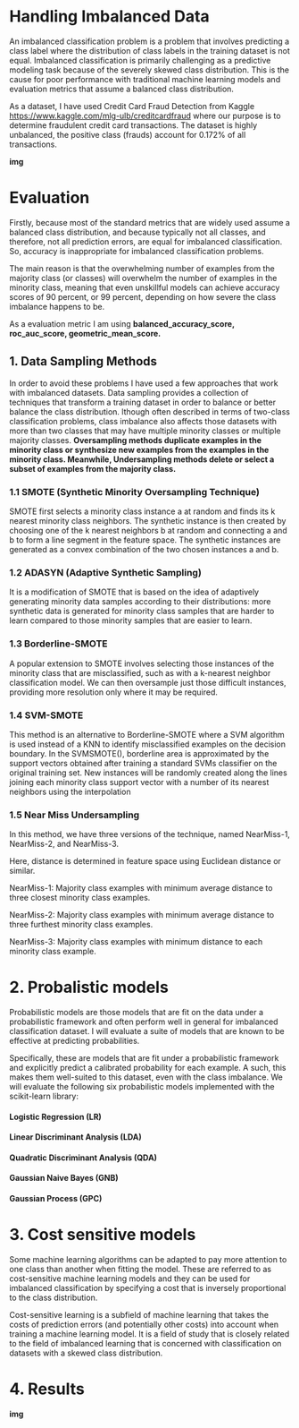 # Handling Imbalanced Data
An imbalanced classification problem is a problem that involves predicting a class label where the distribution of class labels in the training dataset is not equal. 
Imbalanced classification is primarily challenging as a predictive modeling task because of the
severely skewed class distribution. This is the cause for poor performance with traditional
machine learning models and evaluation metrics that assume a balanced class distribution.

As a dataset, I have used Credit Card Fraud Detection
from Kaggle https://www.kaggle.com/mlg-ulb/creditcardfraud where our purpose is to determine fraudulent credit card transactions.  The dataset is highly unbalanced, the positive class (frauds) account for 0.172% of all transactions.

__img__

# Evaluation

Firstly, because most of the standard
metrics that are widely used assume a balanced class distribution, and because typically not
all classes, and therefore, not all prediction errors, are equal for imbalanced classification. So, accuracy is inappropriate for
imbalanced classification problems. 

The main reason is that the overwhelming number of
examples from the majority class (or classes) will overwhelm the number of examples in the
minority class, meaning that even unskillful models can achieve accuracy scores of 90 percent,
or 99 percent, depending on how severe the class imbalance happens to be. 

As a evaluation metric I am using __balanced_accuracy_score, roc_auc_score, geometric_mean_score.__



## 1. Data Sampling Methods

In order to avoid these problems I have used a few approaches that work with imbalanced datasets. Data sampling provides a collection of techniques that transform a training dataset in
order to balance or better balance the class distribution. lthough often described in terms of two-class classification problems, class imbalance also
affects those datasets with more than two classes that may have multiple minority classes
or multiple majority classes. __Oversampling methods duplicate examples in the minority class or synthesize new examples
from the examples in the minority class. Meanwhile, Undersampling methods delete or select a subset of examples from the majority class.__ 

### 1.1 SMOTE (Synthetic Minority Oversampling Technique)

SMOTE first selects a minority class instance a at random and finds its k nearest
minority class neighbors. The synthetic instance is then created by choosing one of
the k nearest neighbors b at random and connecting a and b to form a line segment
in the feature space. The synthetic instances are generated as a convex combination
of the two chosen instances a and b.

### 1.2  ADASYN (Adaptive Synthetic Sampling)

It is a modification of SMOTE that is based on the idea of adaptively generating minority data samples
according to their distributions: more synthetic data is generated for minority class
samples that are harder to learn compared to those minority samples that are easier
to learn.


### 1.3 Borderline-SMOTE

A popular extension to SMOTE involves selecting those instances of the minority class that are
misclassified, such as with a k-nearest neighbor classification model. We can then oversample
just those difficult instances, providing more resolution only where it may be required.


### 1.4 SVM-SMOTE

This method is an alternative to Borderline-SMOTE where a SVM algorithm
is used instead of a KNN to identify misclassified examples on the decision boundary. In the SVMSMOTE(), borderline area is approximated by the support vectors obtained after training
a standard SVMs classifier on the original training set. New instances will be
randomly created along the lines joining each minority class support vector with a
number of its nearest neighbors using the interpolation


### 1.5 Near Miss Undersampling

In this method, we have three versions of
the technique, named NearMiss-1, NearMiss-2, and NearMiss-3. 

Here, distance is determined in feature space
using Euclidean distance or similar.

 NearMiss-1: Majority class examples with minimum average distance to three closest
minority class examples.

 NearMiss-2: Majority class examples with minimum average distance to three furthest
minority class examples.

 NearMiss-3: Majority class examples with minimum distance to each minority class
example.


# 2. Probalistic models

Probabilistic models are
those models that are fit on the data under a probabilistic framework and often perform well
in general for imbalanced classification dataset. I will evaluate a suite of models that are known to be effective at predicting probabilities.

Specifically, these are models that are fit under a probabilistic framework and explicitly predict a
calibrated probability for each example. A such, this makes them well-suited to this dataset, even
with the class imbalance. We will evaluate the following six probabilistic models implemented
with the scikit-learn library:

#### Logistic Regression (LR)
#### Linear Discriminant Analysis (LDA)
#### Quadratic Discriminant Analysis (QDA)
#### Gaussian Naive Bayes (GNB)
#### Gaussian Process (GPC)

# 3. Cost sensitive models

Some machine learning algorithms can be adapted to pay more attention to one class than
another when fitting the model. These are referred to as cost-sensitive machine learning
models and they can be used for imbalanced classification by specifying a cost that is inversely
proportional to the class distribution.

Cost-sensitive learning is a subfield of machine learning that takes the costs of prediction
errors (and potentially other costs) into account when training a machine learning model. It is
a field of study that is closely related to the field of imbalanced learning that is concerned with
classification on datasets with a skewed class distribution.


# 4. Results

__img__
